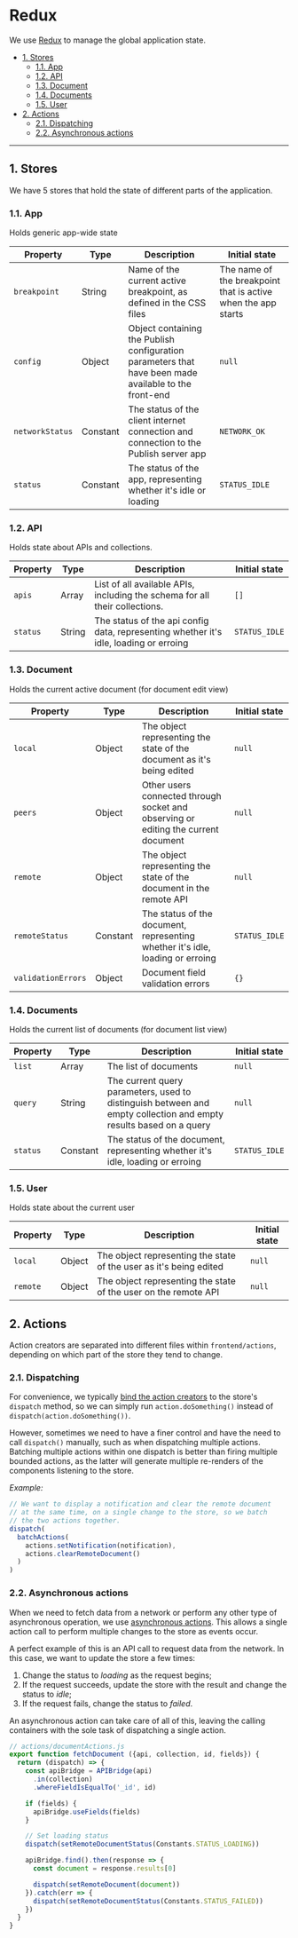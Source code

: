 # Redux

We use [Redux](http://redux.js.org/docs/introduction/) to manage the global application state.

- [1. Stores](#1-stores)
  - [1.1. App](#1-1-app)
  - [1.2. API](#1-2-api)
  - [1.3. Document](#1-3-document)
  - [1.4. Documents](#1-4-documents)
  - [1.5. User](#1-5-user)
- [2. Actions](#2-actions)
  - [2.1. Dispatching](#2-1-dispatching)
  - [2.2. Asynchronous actions](#2-2-asynchronous-actions)

---

## 1. Stores

We have 5 stores that hold the state of different parts of the application.

### 1.1. App

Holds generic app-wide state

| Property        | Type     | Description                                                                                           | Initial state                                                 |
|--------------   |----------|-------------------------------------------------------------------------------------------------------|---------------------------------------------------------------|
| `breakpoint`    | String   | Name of the current active breakpoint, as defined in the CSS files                                    | The name of the breakpoint that is active when the app starts |
| `config`        | Object   | Object containing the Publish configuration parameters that have been made available to the front-end | `null`                                                        |
| `networkStatus` | Constant | The status of the client internet connection and connection to the Publish server app                 | `NETWORK_OK`                                                  |
| `status`        | Constant | The status of the app, representing whether it's idle or loading                                      | `STATUS_IDLE`                                                 |

### 1.2. API

Holds state about APIs and collections.

| Property            | Type   | Description                                                                            | Initial state |
|---------------------|--------|----------------------------------------------------------------------------------------|---------------|
| `apis`              | Array  | List of all available APIs, including the schema for all their collections.            | `[]`          |
| `status`            | String | The status of the api config data, representing whether it's idle, loading or erroing  | `STATUS_IDLE` |

### 1.3. Document

Holds the current active document (for document edit view)

| Property           | Type     | Description                                                                        | Initial state |
|--------------------|----------|------------------------------------------------------------------------------------|---------------|
| `local`            | Object   | The object representing the state of the document as it's being edited             | `null`        |
| `peers`            | Object   | Other users connected through socket and observing or editing the current document | `null`        |
| `remote`           | Object   | The object representing the state of the document in the remote API                | `null`        |
| `remoteStatus`     | Constant | The status of the document, representing whether it's idle, loading or erroing     | `STATUS_IDLE` |
| `validationErrors` | Object   | Document field validation errors                                                   | `{}`          |

### 1.4. Documents

Holds the current list of documents (for document list view)

| Property | Type     | Description                                                                                                       | Initial state |
|----------|----------|-------------------------------------------------------------------------------------------------------------------|---------------|
| `list`   | Array    | The list of documents                                                                                             | `null`        |
| `query`  | String   | The current query parameters, used to distinguish between and empty collection and empty results based on a query | `null`        |
| `status` | Constant | The status of the document, representing whether it's idle, loading or erroing                                    | `STATUS_IDLE` |

### 1.5. User

Holds state about the current user

| Property  | Type   | Description                                                        | Initial state |
|-----------|--------|--------------------------------------------------------------------|---------------|
| `local`   | Object | The object representing the state of the user as it's being edited | `null`        |
| `remote`  | Object | The object representing the state of the user on the remote API    | `null`        |

## 2. Actions

Action creators are separated into different files within `frontend/actions`, depending on which part of the store they tend to change.

### 2.1. Dispatching

For convenience, we typically [bind the action creators](http://redux.js.org/docs/api/bindActionCreators.html) to the store's `dispatch` method, so we can simply run `action.doSomething()` instead of `dispatch(action.doSomething())`.

However, sometimes we need to have a finer control and have the need to call `dispatch()` manually, such as when dispatching multiple actions. Batching multiple actions within one dispatch is better than firing multiple bounded actions, as the latter will generate multiple re-renders of the components listening to the store.

*Example:*
```js
// We want to display a notification and clear the remote document
// at the same time, on a single change to the store, so we batch
// the two actions together.
dispatch(
  batchActions(
    actions.setNotification(notification),
    actions.clearRemoteDocument()
  )
)
```

### 2.2. Asynchronous actions

When we need to fetch data from a network or perform any other type of asynchronous operation, we use [asynchronous actions](http://redux.js.org/docs/advanced/AsyncActions.html). This allows a single action call to perform multiple changes to the store as events occur.

A perfect example of this is an API call to request data from the network. In this case, we want to update the store a few times:

1. Change the status to *loading* as the request begins;
2. If the request succeeds, update the store with the result and change the status to *idle*;
3. If the request fails, change the status to *failed*.

An asynchronous action can take care of all of this, leaving the calling containers with the sole task of dispatching a single action.

```js
// actions/documentActions.js
export function fetchDocument ({api, collection, id, fields}) {
  return (dispatch) => {
    const apiBridge = APIBridge(api)
      .in(collection)
      .whereFieldIsEqualTo('_id', id)

    if (fields) {
      apiBridge.useFields(fields)
    }

    // Set loading status
    dispatch(setRemoteDocumentStatus(Constants.STATUS_LOADING))

    apiBridge.find().then(response => {
      const document = response.results[0]

      dispatch(setRemoteDocument(document))
    }).catch(err => {
      dispatch(setRemoteDocumentStatus(Constants.STATUS_FAILED))
    })
  }
}
```
